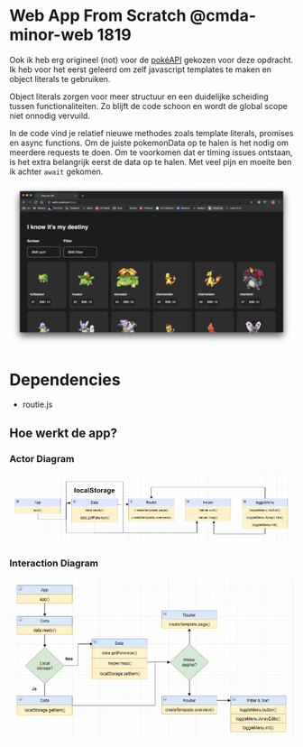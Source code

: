 # Web App From Scratch @cmda-minor-web 1819
Ook ik heb erg origineel (not) voor de [pokéAPI](https://pokeapi.co/) gekozen voor deze opdracht. Ik heb voor het eerst geleerd om zelf javascript templates te maken en object literals te gebruiken.

Object literals zorgen voor meer structuur en een duidelijke scheiding tussen functionaliteiten. Zo blijft de code schoon en wordt de global scope niet onnodig vervuild.

In de code vind je relatief nieuwe methodes zoals template literals, promises en async functions. Om de juiste pokemonData op te halen is het nodig om meerdere requests te doen. Om te voorkomen dat er timing issues ontstaan, is het extra belangrijk eerst de data op te halen. Met veel pijn en moeite ben ik achter `await` gekomen.

![Screenshot Pokemon page overview](screenshot_overview.png)

# Dependencies
- routie.js

## Hoe werkt de app?
### Actor Diagram
![Screenshot Pokemon page overview](actor_diagram.png)

### Interaction Diagram
![Screenshot Pokemon page overview](interaction_diagram.png)
